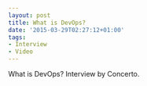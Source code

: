 ```yaml
---
layout: post
title: What is DevOps?
date: '2015-03-29T02:27:12+01:00'
tags:
- Interview
- Video
---
```

What is DevOps? Interview by Concerto.
